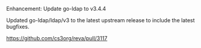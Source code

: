 Enhancement: Update go-ldap to v3.4.4

Updated go-ldap/ldap/v3 to the latest upstream release to include the latest
bugfixes.

https://github.com/cs3org/reva/pull/3117
